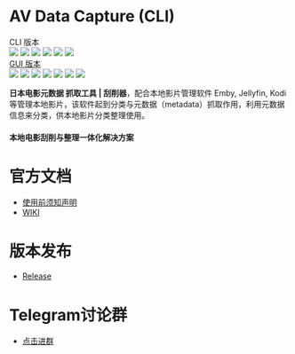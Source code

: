 # AV Data Capture (CLI)

CLI 版本  
<a title="Hits" target="_blank" href="https://github.com/yoshiko2/AV_Data_Capture"><img src="https://hits.b3log.org/yoshiko2/AV_Data_Capture.svg"></a>
![](https://img.shields.io/badge/build-passing-brightgreen.svg?style=flat-square)
![](https://img.shields.io/github/downloads/yoshiko2/av_data_capture/total.svg?style=flat-square)
![](https://img.shields.io/github/license/yoshiko2/av_data_capture.svg?style=flat-square)
![](https://img.shields.io/github/release/yoshiko2/av_data_capture.svg?style=flat-square)
![](https://img.shields.io/badge/Python-3.7-yellow.svg?style=flat-square&logo=python)<br>
[GUI 版本](https://github.com/moyy996/AVDC)  
<a title="Hits" target="_blank" href="https://github.com/moyy996/avdc"><img src="https://hits.b3log.org/moyy996/AVDC.svg"></a>
![](https://img.shields.io/badge/build-passing-brightgreen.svg?style=flat-square)
![](https://img.shields.io/github/downloads/moyy996/avdc/total.svg?style=flat-square)
![](https://img.shields.io/github/license/moyy996/avdc.svg?style=flat-square)
![](https://img.shields.io/github/release/moyy996/avdc.svg?style=flat-square)
![](https://img.shields.io/badge/Python-3.6-yellow.svg?style=flat-square&logo=python)
![](https://img.shields.io/badge/Pyqt-5-blue.svg?style=flat-square)<br>


**日本电影元数据 抓取工具 | 刮削器**，配合本地影片管理软件 Emby, Jellyfin, Kodi 等管理本地影片，该软件起到分类与元数据（metadata）抓取作用，利用元数据信息来分类，供本地影片分类整理使用。  
#### 本地电影刮削与整理一体化解决方案

# 官方文档
* [使用前须知声明](https://github.com/yoshiko2/AV_Data_Capture/wiki/声明)
* [WIKI](https://github.com/yoshiko2/AV_Data_Capture/wiki/AV-Data-Capture-CLI)

# 版本发布
* [Release](https://github.com/yoshiko2/AV_Data_Capture/releases)


# Telegram讨论群
* [点击进群](https://t.me/joinchat/J54y1g3-a7nxJ_-WS4-KFQ)


